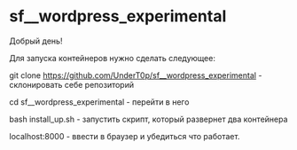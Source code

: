 # sf__wordpress_experimental
Добрый день!

Для запуска контейнеров нужно сделать следующее:

git clone https://github.com/UnderT0p/sf__wordpress_experimental - склонировать себе репозиторий

cd sf__wordpress_experimental - перейти в него

bash  install_up.sh  - запустить скрипт, который развернет два контейнера

localhost:8000 - ввести в браузер и убедиться что работает.
